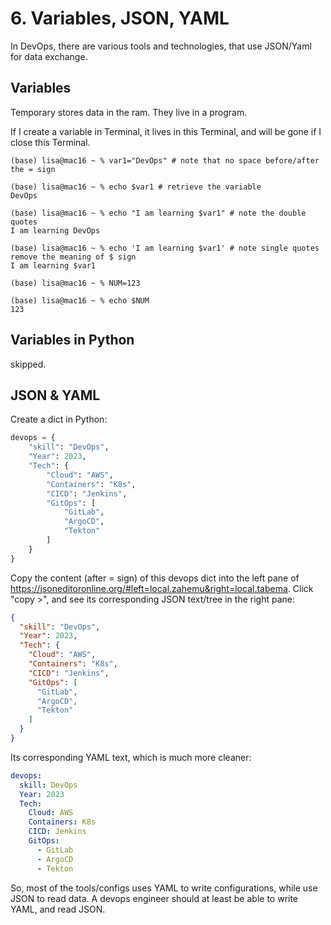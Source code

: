 # 6. Variables, JSON, YAML
In DevOps, there are various tools and technologies, that use JSON/Yaml for data exchange. 

## Variables
Temporary stores data in the ram. They live in a program. 

If I create a variable in Terminal, it lives in this Terminal, and will be gone if I close this Terminal. 

```console
(base) lisa@mac16 ~ % var1="DevOps" # note that no space before/after the = sign

(base) lisa@mac16 ~ % echo $var1 # retrieve the variable
DevOps

(base) lisa@mac16 ~ % echo "I am learning $var1" # note the double quotes
I am learning DevOps

(base) lisa@mac16 ~ % echo 'I am learning $var1' # note single quotes remove the meaning of $ sign
I am learning $var1

(base) lisa@mac16 ~ % NUM=123

(base) lisa@mac16 ~ % echo $NUM       
123
```

## Variables in Python
skipped.

## JSON & YAML
Create a dict in Python: 
```python
devops = {
    "skill": "DevOps",
    "Year": 2023,
    "Tech": {
        "Cloud": "AWS",
        "Containers": "K8s",
        "CICD": "Jenkins",
        "GitOps": [
            "GitLab",
            "ArgoCD",
            "Tekton"
        ]
    }
}
```

Copy the content (after = sign) of this devops dict into the left pane of https://jsoneditoronline.org/#left=local.zahemu&right=local.tabema. Click "copy >", and see its corresponding JSON text/tree in the right pane:
```json
{
  "skill": "DevOps",
  "Year": 2023,
  "Tech": {
    "Cloud": "AWS",
    "Containers": "K8s",
    "CICD": "Jenkins",
    "GitOps": [
      "GitLab",
      "ArgoCD",
      "Tekton"
    ]
  }
}
```

Its corresponding YAML text, which is much more cleaner:
```yml
devops:
  skill: DevOps
  Year: 2023
  Tech: 
    Cloud: AWS
    Containers: K8s
    CICD: Jenkins
    GitOps: 
      - GitLab
      - ArgoCD
      - Tekton
```

So, most of the tools/configs uses YAML to write configurations, while use JSON to read data. A devops engineer should at least be able to write YAML, and read JSON. 
